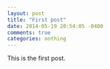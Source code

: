 ```yaml
---
layout: post
title: "First post"
date: 2014-05-19 20:54:05 -0400
comments: true
categories: nothing
---
```


This is the first post.

